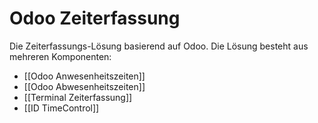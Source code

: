 # Odoo Zeiterfassung

Die Zeiterfassungs-Lösung basierend auf Odoo. Die Lösung besteht aus mehreren Komponenten:

* [[Odoo Anwesenheitszeiten]]
* [[Odoo Abwesenheitszeiten]]
* [[Terminal Zeiterfassung]]
* [[ID TimeControl]]